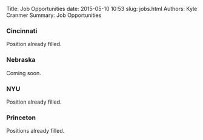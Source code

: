 Title: Job Opportunities
date: 2015-05-10 10:53
slug: jobs.html
Authors: Kyle Cranmer
Summary: Job Opportunities

### Cincinnati

Position already filled.

### Nebraska

Coming soon.

### NYU

Position already filled.

### Princeton

Positions already filled.



